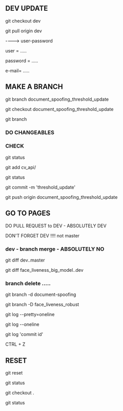 ## DEV UPDATE
git checkout dev

git pull origin dev 

----> user-password

user = .....

password = .....

e-mail= .....

## MAKE A BRANCH

git branch document_spoofing_threshold_update

git checkout document_spoofing_threshold_update

git branch

### DO CHANGEABLES
### CHECK
git status 

git add cv_api/

git status

git commit -m 'threshold_update'

git push origin document_spoofing_threshold_update

## GO TO PAGES

DO PULL REQUEST to DEV - ABSOLUTELY DEV

DON'T FORGET DEV !!!! not master
### dev - branch merge -  ABSOLUTELY NO

git diff dev..master

git diff face_liveness_big_model..dev

### branch delete .....

git branch -d document-spoofing

git branch -D face_liveness_robust

git log --pretty=oneline

git log --oneline

git log 'commit id'

CTRL + Z

## RESET

git reset

git status

git checkout .

git status












